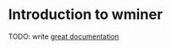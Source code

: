 # Introduction to wminer

TODO: write [great documentation](http://jacobian.org/writing/great-documentation/what-to-write/)
